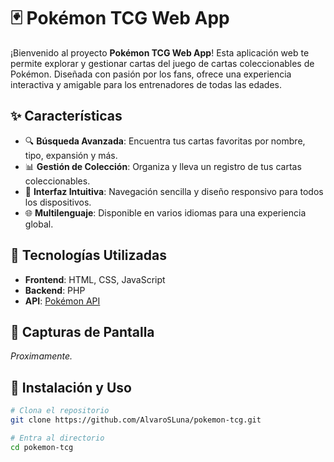 # 🃏 Pokémon TCG Web App

¡Bienvenido al proyecto **Pokémon TCG Web App**! Esta aplicación web te permite explorar y gestionar cartas del juego de cartas coleccionables de Pokémon. Diseñada con pasión por los fans, ofrece una experiencia interactiva y amigable para los entrenadores de todas las edades.

## ✨ Características

- 🔍 **Búsqueda Avanzada**: Encuentra tus cartas favoritas por nombre, tipo, expansión y más.
- 📊 **Gestión de Colección**: Organiza y lleva un registro de tus cartas coleccionables.
- 🎨 **Interfaz Intuitiva**: Navegación sencilla y diseño responsivo para todos los dispositivos.
- 🌐 **Multilenguaje**: Disponible en varios idiomas para una experiencia global.

## 🚀 Tecnologías Utilizadas

- **Frontend**: HTML, CSS, JavaScript
- **Backend**: PHP
- **API**: [Pokémon API](https://pokeapi.co/docs/v2)

## 📸 Capturas de Pantalla

*Proximamente.*

## 🧰 Instalación y Uso

```bash
# Clona el repositorio
git clone https://github.com/AlvaroSLuna/pokemon-tcg.git

# Entra al directorio
cd pokemon-tcg

